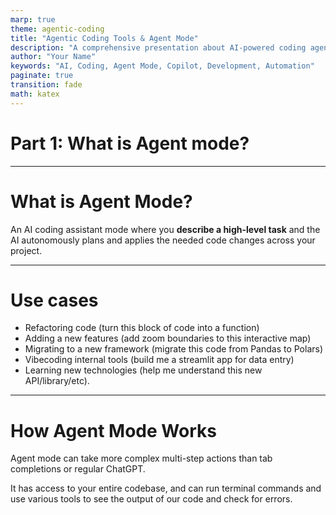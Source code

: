 ```yaml
---
marp: true
theme: agentic-coding
title: "Agentic Coding Tools & Agent Mode"
description: "A comprehensive presentation about AI-powered coding agents and how they transform development workflows"
author: "Your Name"
keywords: "AI, Coding, Agent Mode, Copilot, Development, Automation"
paginate: true
transition: fade
math: katex
---
```


<!-- _class: lead -->

# **Part 1: What is Agent mode?**

---

# What is Agent Mode?

<!-- _class: invert -->

An AI coding assistant mode where you **describe a high-level task** and the AI autonomously plans and applies the needed code changes across your project.

---

# Use cases

- Refactoring code (turn this block of code into a function)
- Adding a new features (add zoom boundaries to this interactive map)
- Migrating to a new framework (migrate this code from Pandas to Polars)
- Vibecoding internal tools (build me a streamlit app for data entry)
- Learning new technologies (help me understand this new API/library/etc).

---

# How Agent Mode Works

Agent mode can take more complex multi-step actions than tab completions or regular ChatGPT.

It has access to your entire codebase, and can run terminal commands and use various tools to see the output of our code and check for errors.

